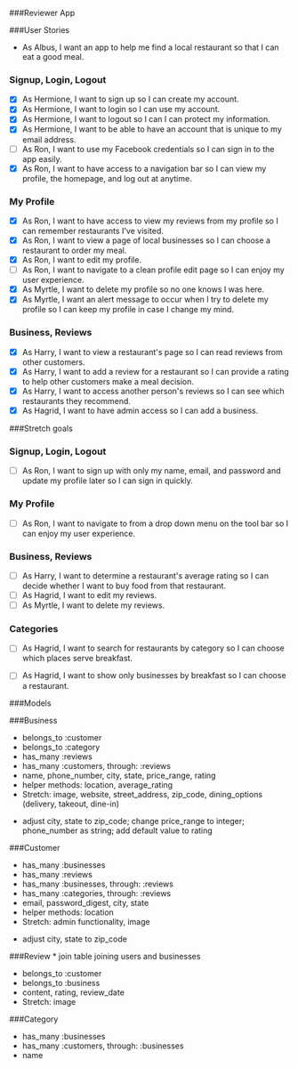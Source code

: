 ###Reviewer App

###User Stories
- As Albus, I want an app to help me find a local restaurant so that I can eat a good meal.

### Signup, Login, Logout
- [x] As Hermione, I want to sign up so I can create my account.
- [x] As Hermione, I want to login so I can use my account.
- [x] As Hermione, I want to logout so I can I can protect my information.
- [x] As Hermione, I want to be able to have an account that is unique to my email address.
- [ ] As Ron, I want to use my Facebook credentials so I can sign in to the app easily.
- [x] As Ron, I want to have access to a navigation bar so I can view my profile, the homepage, and log out at anytime.

### My Profile
- [x] As Ron, I want to have access to view my reviews from my profile so I can remember restaurants I've visited.
- [x] As Ron, I want to view a page of local businesses so I can choose a restaurant to order my meal.
- [x] As Ron, I want to edit my profile.
- [ ] As Ron, I want to navigate to a clean profile edit page so I can enjoy my user experience.
- [x] As Myrtle, I want to delete my profile so no one knows I was here.
- [x] As Myrtle, I want an alert message to occur when I try to delete my profile so I can keep my profile in case I change my mind.

### Business, Reviews
- [x] As Harry, I want to view a restaurant's page so I can read reviews from other customers.
- [x] As Harry, I want to add a review for a restaurant so I can provide a rating to help other customers make a meal decision.
- [x] As Harry, I want to access another person's reviews so I can see which restaurants they recommend.
- [x] As Hagrid, I want to have admin access so I can add a business.

###Stretch goals

### Signup, Login, Logout
- [ ] As Ron, I want to sign up with only my name, email, and password and update my profile later so I can sign in quickly.

### My Profile
- [ ] As Ron, I want to navigate to from a drop down menu on the tool bar so I can enjoy my user experience.

### Business, Reviews
- [ ] As Harry, I want to determine a restaurant's average rating so I can decide whether I want to buy food from that restaurant.
- [ ] As Hagrid, I want to edit my reviews.
- [ ] As Myrtle, I want to delete my reviews.

### Categories
- [ ] As Hagrid, I want to search for restaurants by category so I can choose which places serve breakfast.
- [ ] As Hagrid, I want to show only businesses by breakfast so I can choose a restaurant.



###Models

###Business
- belongs_to :customer
- belongs_to :category
- has_many :reviews
- has_many :customers, through: :reviews
- name, phone_number, city, state, price_range, rating
- helper methods: location, average_rating
- Stretch: image, website, street_address, zip_code, dining_options (delivery, takeout, dine-in)
* adjust city, state to zip_code; change price_range to integer; phone_number as string; add default value to rating

###Customer
- has_many :businesses
- has_many :reviews
- has_many :businesses, through: :reviews
- has_many :categories, through: :reviews
- email, password_digest, city, state
- helper methods: location
- Stretch: admin functionality, image
* adjust city, state to zip_code

###Review * join table joining users and businesses
- belongs_to :customer
- belongs_to :business
- content, rating, review_date
- Stretch: image

###Category
- has_many :businesses
- has_many :customers, through: :businesses
- name
